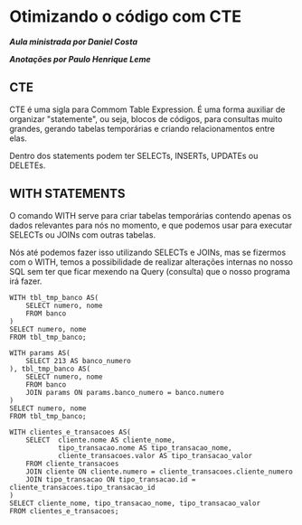 # Otimizando o código com CTE

_**Aula ministrada por Daniel Costa**_

_**Anotações por Paulo Henrique Leme**_

## CTE

CTE é uma sigla para Commom Table Expression. É uma forma auxiliar de organizar "statemente", ou seja, blocos de códigos, para consultas muito grandes, gerando tabelas temporárias e criando relacionamentos entre elas.

Dentro dos statements podem ter SELECTs, INSERTs, UPDATEs ou DELETEs.

## WITH STATEMENTS

O comando WITH serve para criar tabelas temporárias contendo apenas os dados relevantes para nós no momento, e que podemos usar para executar SELECTs ou JOINs com outras tabelas.

Nós até podemos fazer isso utilizando SELECTs e JOINs, mas se fizermos com o WITH, temos a possibilidade de realizar alterações internas no nosso SQL sem ter que ficar mexendo na Query (consulta) que o nosso programa irá fazer.

```
WITH tbl_tmp_banco AS(
	SELECT numero, nome
	FROM banco
)
SELECT numero, nome
FROM tbl_tmp_banco;

WITH params AS(
	SELECT 213 AS banco_numero
), tbl_tmp_banco AS(
	SELECT numero, nome
	FROM banco
	JOIN params ON params.banco_numero = banco.numero
)
SELECT numero, nome
FROM tbl_tmp_banco;

WITH clientes_e_transacoes AS(
	SELECT	cliente.nome AS cliente_nome,
			tipo_transacao.nome AS tipo_transacao_nome,
			cliente_transacoes.valor AS tipo_transacao_valor
	FROM cliente_transacoes
	JOIN cliente ON cliente.numero = cliente_transacoes.cliente_numero
	JOIN tipo_transacao ON tipo_transacao.id = cliente_transacoes.tipo_transacao_id
)
SELECT cliente_nome, tipo_transacao_nome, tipo_transacao_valor
FROM clientes_e_transacoes;
```
